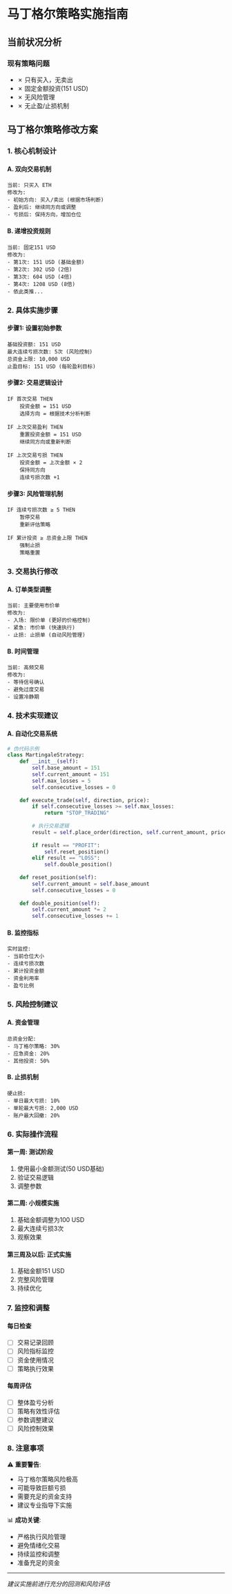 # 马丁格尔策略实施指南

## 当前状况分析

### 现有策略问题
- ✗ 只有买入，无卖出
- ✗ 固定金额投资(151 USD)
- ✗ 无风险管理
- ✗ 无止盈/止损机制

## 马丁格尔策略修改方案

### 1. 核心机制设计

#### A. 双向交易机制
```
当前: 只买入 ETH
修改为: 
- 初始方向: 买入/卖出 (根据市场判断)
- 盈利后: 继续同方向或调整
- 亏损后: 保持方向，增加仓位
```

#### B. 递增投资规则
```
当前: 固定151 USD
修改为: 
- 第1次: 151 USD (基础金额)
- 第2次: 302 USD (2倍)
- 第3次: 604 USD (4倍)
- 第4次: 1208 USD (8倍)
- 依此类推...
```

### 2. 具体实施步骤

#### 步骤1: 设置初始参数
```
基础投资额: 151 USD
最大连续亏损次数: 5次 (风险控制)
总资金上限: 10,000 USD
止盈目标: 151 USD (每轮盈利目标)
```

#### 步骤2: 交易逻辑设计
```
IF 首次交易 THEN
    投资金额 = 151 USD
    选择方向 = 根据技术分析判断
    
IF 上次交易盈利 THEN
    重置投资金额 = 151 USD
    继续同方向或重新判断
    
IF 上次交易亏损 THEN
    投资金额 = 上次金额 × 2
    保持同方向
    连续亏损次数 +1
```

#### 步骤3: 风险管理机制
```
IF 连续亏损次数 ≥ 5 THEN
    暂停交易
    重新评估策略
    
IF 累计投资 ≥ 总资金上限 THEN
    强制止损
    策略重置
```

### 3. 交易执行修改

#### A. 订单类型调整
```
当前: 主要使用市价单
修改为: 
- 入场: 限价单 (更好的价格控制)
- 紧急: 市价单 (快速执行)
- 止损: 止损单 (自动风险管理)
```

#### B. 时间管理
```
当前: 高频交易
修改为: 
- 等待信号确认
- 避免过度交易
- 设置冷静期
```

### 4. 技术实现建议

#### A. 自动化交易系统
```python
# 伪代码示例
class MartingaleStrategy:
    def __init__(self):
        self.base_amount = 151
        self.current_amount = 151
        self.max_losses = 5
        self.consecutive_losses = 0
        
    def execute_trade(self, direction, price):
        if self.consecutive_losses >= self.max_losses:
            return "STOP_TRADING"
            
        # 执行交易逻辑
        result = self.place_order(direction, self.current_amount, price)
        
        if result == "PROFIT":
            self.reset_position()
        elif result == "LOSS":
            self.double_position()
            
    def reset_position(self):
        self.current_amount = self.base_amount
        self.consecutive_losses = 0
        
    def double_position(self):
        self.current_amount *= 2
        self.consecutive_losses += 1
```

#### B. 监控指标
```
实时监控:
- 当前仓位大小
- 连续亏损次数
- 累计投资金额
- 资金利用率
- 盈亏比例
```

### 5. 风险控制建议

#### A. 资金管理
```
总资金分配:
- 马丁格尔策略: 30%
- 应急资金: 20%
- 其他投资: 50%
```

#### B. 止损机制
```
硬止损:
- 单日最大亏损: 10%
- 单轮最大亏损: 2,000 USD
- 账户最大回撤: 20%
```

### 6. 实际操作流程

#### 第一周: 测试阶段
1. 使用最小金额测试(50 USD基础)
2. 验证交易逻辑
3. 调整参数

#### 第二周: 小规模实施
1. 基础金额调整为100 USD
2. 最大连续亏损3次
3. 观察效果

#### 第三周及以后: 正式实施
1. 基础金额151 USD
2. 完整风险管理
3. 持续优化

### 7. 监控和调整

#### 每日检查
- [ ] 交易记录回顾
- [ ] 风险指标监控
- [ ] 资金使用情况
- [ ] 策略执行效果

#### 每周评估
- [ ] 整体盈亏分析
- [ ] 策略有效性评估
- [ ] 参数调整建议
- [ ] 风险控制效果

### 8. 注意事项

⚠️ **重要警告**:
- 马丁格尔策略风险极高
- 可能导致巨额亏损
- 需要充足的资金支持
- 建议专业指导下实施

📊 **成功关键**:
- 严格执行风险管理
- 避免情绪化交易
- 持续监控和调整
- 准备充足的资金

---
*建议实施前进行充分的回测和风险评估*
